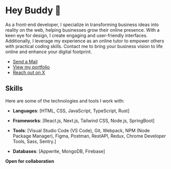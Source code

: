 # Hey Buddy 👋

As a front-end developer, I specialize in transforming business ideas into reality on the web, helping businesses grow their online presence. With a keen eye for design, I create engaging and user-friendly interfaces. Additionally, I leverage my experience as an online tutor to empower others with practical coding skills. Contact me to bring your business vision to life online and enhance your digital footprint.

- [Send a Mail](mailto:dannydotdev@gmail.com)
- [View my portfolio](https://danieltriedcoding.vercel.app)
- [Reach out on X](https://x.com/FrontendDaniel)



## Skills
Here are some of the technologies and tools I work with:

  - **Languages**: [HTML, CSS, JavaScript, TypeScript, Rust]
  
- **Frameworks**: [React.js, Next.js, Tailwind CSS, Node.js, SpringBoot]
  
- **Tools**: [Visual Studio Code (VS Code), Git, Webpack, NPM (Node Package Manager), Figma, Postman, RestAPI, Redux, Chrome Developer Tools, Sass, Sentry.]
  
- **Databases**: [Appwrite, MongoDB, Firebase]

**Open for collaboration**






